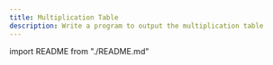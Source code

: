 ```yaml
---
title: Multiplication Table
description: Write a program to output the multiplication table
---
```


import README from "./README.md"

<README />
